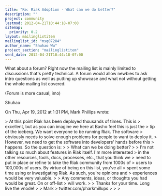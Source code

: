 ```yaml
---
title: "Re: Riak Adoption - What can we do better?"
description: ""
project: community
lastmod: 2012-04-21T10:44:18-07:00
sitemap:
  priority: 0.2
layout: mailinglistitem
mailinglist_id: "msg07284"
author_name: "Shuhao Wu"
project_section: "mailinglistitem"
sent_date: 2012-04-21T10:44:18-07:00
---
```



What about a forum? Right now the mailing list is mainly limited to
discussions that's pretty technical. A forum would allow newbies to ask
intro questions as well as putting up showcase and what not without getting
the whole mailing list covered.

(Forum is more casual, imo)

Shuhao


On Thu, Apr 19, 2012 at 1:31 PM, Mark Phillips  wrote:

&gt; At this point Riak has been deployed thousands of times. This is
&gt; excellent, but as you can imagine we here at Basho feel this is just the
&gt; tip of the iceberg. We want everyone to be running Riak. The software
&gt; obviously needs to solve enough problems for people to want to deploy it.
&gt; However, we need to get the software into developers' hands before this
&gt; happens. So the question is:
&gt;
&gt; What can we be doing better?
&gt;
&gt; I'm not talking so much about features in Riak itself. I'm more interested
&gt; in the other resources, tools, docs, processes, etc., that you think we
&gt; need to put in place or refine to take the Riak community from 1000s of
&gt; users to 100,000s of users. By virtue of being on this list, you've all
&gt; spent some time using or investigating Riak. As such, you're opinions and
&gt; experiences would be very valuable.
&gt;
&gt; Any comments, ideas, or thoughts you had would be great. On or off-list
&gt; will work.
&gt;
&gt; Thanks for your time. Long live the vnode!
&gt;
&gt; Mark
&gt; twitter.com/pharkmillups
&gt;
&gt;
&gt;

